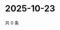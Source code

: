 # 2025-10-23

共 0 条

<!-- BEGIN ZHIHUQUESTIONS -->
<!-- 最后更新时间 Thu Oct 23 2025 16:16:12 GMT+0800 (China Standard Time) -->

<!-- END ZHIHUQUESTIONS -->
